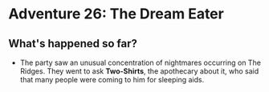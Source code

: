 # Adventure 26: The Dream Eater

## What's happened so far?

- The party saw an unusual concentration of nightmares occurring on The Ridges. They went to ask **Two-Shirts**, the apothecary about it, who said that many people were coming to him for sleeping aids. 